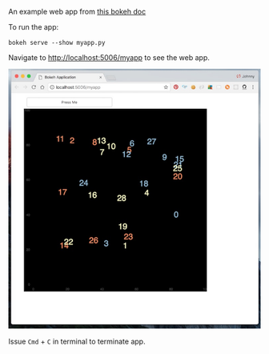 An example web app from [this bokeh doc](https://bokeh.pydata.org/en/latest/docs/user_guide/server.html#single-module-format)

To run the app:

```
bokeh serve --show myapp.py
```

Navigate to [http://localhost:5006/myapp](http://localhost:5006/myapp) to see the web app.

![app_example1.jpg](../../assets/images/app_example1.jpg)

Issue `Cmd` + `C` in terminal to terminate app.
